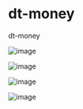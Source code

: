 # dt-money
dt-money

![image](https://user-images.githubusercontent.com/100890415/221261813-148b6bc3-a57d-4b91-a3eb-8311f0d69b44.png)

![image](https://user-images.githubusercontent.com/100890415/221261912-958d46f0-94b7-4e0d-98eb-c52a7c80f02b.png)

![image](https://user-images.githubusercontent.com/100890415/221262313-5e5607e2-6dd6-48dd-afae-0ab1f7107311.png)

![image](https://user-images.githubusercontent.com/100890415/221262404-a60437d0-5fe2-4796-a2a9-527be2de3ff5.png)
